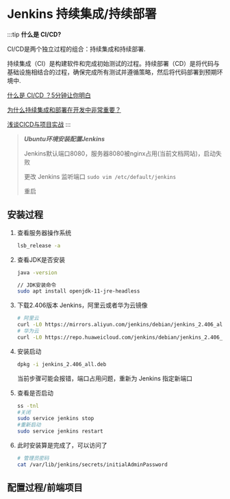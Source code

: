 # Jenkins 持续集成/持续部署

:::tip
**什么是 CI/CD?**

CI/CD是两个独立过程的组合：持续集成和持续部署.

持续集成（CI）是构建软件和完成初始测试的过程。持续部署（CD）是将代码与基础设施相结合的过程，确保完成所有测试并遵循策略，然后将代码部署到预期环境中.

[什么是 CI/CD ？5分钟让你明白](https://zhuanlan.zhihu.com/p/654666712)

[为什么持续集成和部署在开发中非常重要？](https://blog.csdn.net/csdnnews/article/details/104624343)

[浅谈CICD与项目实战](https://anqixiang.blog.csdn.net/article/details/105078179?spm=1001.2101.3001.6650.3&utm_medium=distribute.pc_relevant.none-task-blog-2%7Edefault%7ECTRLIST%7ERate-3-105078179-blog-120842158.235%5Ev43%5Epc_blog_bottom_relevance_base5&depth_1-utm_source=distribute.pc_relevant.none-task-blog-2%7Edefault%7ECTRLIST%7ERate-3-105078179-blog-120842158.235%5Ev43%5Epc_blog_bottom_relevance_base5&utm_relevant_index=6)
:::

> ***Ubuntu环境安装配置Jenkins***
> 
> Jenkins默认端口8080，服务器8080被nginx占用(当前文档网站)，启动失败
> 
> 更改 Jenkins 监听端口  `sudo vim /etc/default/jenkins`
> 
> 重启

## 安装过程

1. 查看服务器操作系统
   ```bash
   lsb_release -a
   ```
2. 查看JDK是否安装
   ```bash
   java -version
   ```
   ```bash
   // JDK安装命令
   sudo apt install openjdk-11-jre-headless
   ```
3. 下载2.406版本 Jenkins，阿里云或者华为云镜像
   ```bash
   # 阿里云
   curl -L0 https://mirrors.aliyun.com/jenkins/debian/jenkins_2.406_all.deb --output jenkins_2.406_all.deb
   # 华为云
   curl -L0 https://repo.huaweicloud.com/jenkins/debian/jenkins_2.406_all.deb --output jenkins_2.406_all.deb
   ```
4. 安装启动
   ```bash
   dpkg -i jenkins_2.406_all.deb
   ``` 
   当前步骤可能会报错，端口占用问题，重新为 Jenkins 指定新端口

5. 查看是否启动
   ```bash
   ss -tnl
   #关闭
   sudo service jenkins stop
   #重新启动
   sudo service jenkins restart
   ```
6. 此时安装算是完成了，可以访问了
   ```bash
   # 管理员密码
   cat /var/lib/jenkins/secrets/initialAdminPassword
   ```
<drawing-bed src="20240403/1.png" alt="20240403/1.png"/>

## 配置过程/前端项目